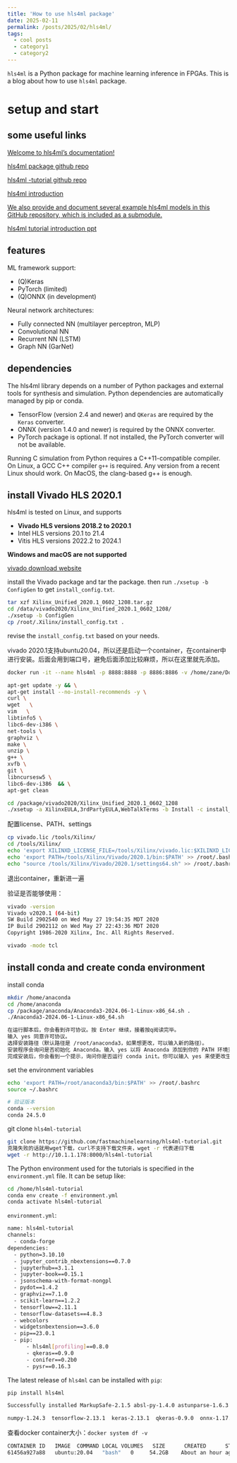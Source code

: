 ```yaml
---
title: 'How to use hls4ml package'
date: 2025-02-11
permalink: /posts/2025/02/hls4ml/
tags:
  - cool posts
  - category1
  - category2
---
```


`hls4ml` is a Python package for machine learning inference in FPGAs. This is a blog about how to use `hls4ml` package.

# setup and start

## some useful links

[Welcome to hls4ml’s documentation!](https://fastmachinelearning.org/hls4ml/index.html)

[hls4ml package github repo](https://github.com/fastmachinelearning/hls4ml)

[hls4ml -tutorial github repo](https://github.com/fastmachinelearning/hls4ml-tutorial)

[hls4ml introduction](../../literature/download/hls4ml/hls4ml_future_a3d3.pdf)

[We also provide and document several example hls4ml models in this GitHub repository, which is included as a submodule.](https://github.com/fastmachinelearning/example-models)

[hls4ml tutorial introduction ppt](https://docs.google.com/presentation/d/1c4LvEc6yMByx2HJs8zUP5oxLtY6ACSizQdKvw5cg5Ck/edit#slide=id.ge9c66f87b4_6_1)

## features

ML framework support:
- (Q)Keras
- PyTorch (limited)
- (Q)ONNX (in development)

Neural network architectures:
- Fully connected NN (multilayer perceptron, MLP)
- Convolutional NN
- Recurrent NN (LSTM)
- Graph NN (GarNet)

## dependencies

The hls4ml library depends on a number of Python packages and external tools for synthesis and simulation. Python dependencies are automatically managed by pip or conda.

- TensorFlow (version 2.4 and newer) and `QKeras` are required by the `Keras` converter.
- ONNX (version 1.4.0 and newer) is required by the ONNX converter.
- PyTorch package is optional. If not installed, the PyTorch converter will not be available.

Running C simulation from Python requires a C++11-compatible compiler. On Linux, a GCC C++ compiler `g++` is required. Any version from a recent Linux should work. On MacOS, the clang-based g++ is enough.

## install Vivado HLS 2020.1

hls4ml is tested on Linux, and supports
- **Vivado HLS versions 2018.2 to 2020.1**
- Intel HLS versions 20.1 to 21.4
- Vitis HLS versions 2022.2 to 2024.1

**Windows and macOS are not supported**

[vivado download website](https://www.xilinx.com/support/download/index.html/content/xilinx/en/downloadNav/vivado-design-tools/archive.html)

install the Vivado package and tar the package. then run `./xsetup -b ConfigGen` to get `install_config.txt`.

```bash
tar xzf Xilinx_Unified_2020.1_0602_1208.tar.gz
cd /data/vivado2020/Xilinx_Unified_2020.1_0602_1208/
./xsetup -b ConfigGen
cp /root/.Xilinx/install_config.txt .
```

revise the `install_config.txt` based on your needs.

vivado 2020.1支持ubuntu20.04，所以还是启动一个container，在container中进行安装。后面会用到端口号，避免后面添加比较麻烦，所以在这里就先添加。

```bash
docker run -it --name hls4ml -p 8888:8888 -p 8886:8886 -v /home/zane/Downloads/:/package/anaconda -v /data/vivado2020/:/package/vivado2020 ubuntu:20.04 bash

apt-get update -y && \
apt-get install --no-install-recommends -y \
curl \
wget   \
vim   \
libtinfo5 \
libc6-dev-i386 \
net-tools \
graphviz \
make \
unzip \
g++ \
xvfb \
git \
libncursesw5 \
libc6-dev-i386  && \
apt-get clean

cd /package/vivado2020/Xilinx_Unified_2020.1_0602_1208
./xsetup -a XilinxEULA,3rdPartyEULA,WebTalkTerms -b Install -c install_config.txt
```

配置license、PATH、settings

```bash
cp vivado.lic /tools/Xilinx/
cd /tools/Xilinx/ 
echo 'export XILINXD_LICENSE_FILE=/tools/Xilinx/vivado.lic:$XILINXD_LICENSE_FILE' >> /root/.bashrc && \
echo 'export PATH=/tools/Xilinx/Vivado/2020.1/bin:$PATH' >> /root/.bashrc && \
echo "source /tools/Xilinx/Vivado/2020.1/settings64.sh" >> /root/.bashrc
```

退出container，重新进一遍

验证是否能够使用：

```bash
vivado -version
Vivado v2020.1 (64-bit)
SW Build 2902540 on Wed May 27 19:54:35 MDT 2020
IP Build 2902112 on Wed May 27 22:43:36 MDT 2020
Copyright 1986-2020 Xilinx, Inc. All Rights Reserved.

vivado -mode tcl
```

## install conda and create conda environment

install conda

```bash
mkdir /home/anaconda
cd /home/anaconda
cp /package/anaconda/Anaconda3-2024.06-1-Linux-x86_64.sh .
./Anaconda3-2024.06-1-Linux-x86_64.sh

在运行脚本后，你会看到许可协议。按 Enter 继续，接着按q阅读完毕。
输入 yes 同意许可协议。
选择安装路径（默认路径是 /root/anaconda3，如果想更改，可以输入新的路径）。
安装程序会询问是否初始化 Anaconda。输入 yes 以将 Anaconda 添加到你的 PATH 环境变量中。
完成安装后，你会看到一个提示，询问你是否运行 conda init。你可以输入 yes 来使更改生效。
```

set the environment variables

```bash
echo 'export PATH=/root/anaconda3/bin:$PATH' >> /root/.bashrc
source ~/.bashrc

# 验证版本
conda --version
conda 24.5.0
```

git clone `hls4ml-tutorial`

```bash
git clone https://github.com/fastmachinelearning/hls4ml-tutorial.git
克隆失败的话就用wget下载，curl不支持下载文件夹，wget -r 代表递归下载
wget -r http://10.1.1.178:8000/hls4ml-tutorial
```

The Python environment used for the tutorials is specified in the `environment.yml` file.
It can be setup like:

```bash
cd /home/hls4ml-tutorial
conda env create -f environment.yml
conda activate hls4ml-tutorial
```

`environment.yml`:

```bash
name: hls4ml-tutorial
channels:
  - conda-forge
dependencies:
  - python=3.10.10
  - jupyter_contrib_nbextensions==0.7.0
  - jupyterhub==3.1.1
  - jupyter-book==0.15.1
  - jsonschema-with-format-nongpl
  - pydot==1.4.2
  - graphviz==7.1.0
  - scikit-learn==1.2.2
  - tensorflow==2.11.1
  - tensorflow-datasets==4.8.3
  - webcolors
  - widgetsnbextension==3.6.0
  - pip==23.0.1
  - pip:
      - hls4ml[profiling]==0.8.0
      - qkeras==0.9.0
      - conifer==0.2b0
      - pysr==0.16.3
```

The latest release of `hls4ml` can be installed with `pip`:

```bash
pip install hls4ml

Successfully installed MarkupSafe-2.1.5 absl-py-1.4.0 astunparse-1.6.3 cachetools-5.5.0 calmjs.parse-1.3.2 certifi-2024.8.30 charset-normalizer-3.4.0 dm-tree-0.1.8 flatbuffers-24.3.25 gast-0.4.0 google-auth-2.36.0 google-auth-oauthlib-1.0.0 google-pasta-0.2.0 grpcio-1.68.1 h5py-3.11.0 hls4ml-0.8.1 idna-3.10 importlib-metadata-8.5.0 joblib-1.4.2 keras-2.13.1 keras-tuner-1.4.7 kt-legacy-1.0.5 libclang-18.1.1 markdown-3.7 networkx-3.1 numpy-1.24.3 oauthlib-3.2.2 onnx-1.17.0 opt-einsum-3.4.0 packaging-24.2 parse-1.6.5 ply-3.11 protobuf-4.25.5 pyasn1-0.6.1 pyasn1-modules-0.4.1 pydigitalwavetools-1.1 pyparser-1.0 pyyaml-6.0.2 qkeras-0.9.0 requests-2.32.3 requests-oauthlib-2.0.0 rsa-4.9 scikit-learn-1.3.2 scipy-1.10.1 six-1.16.0 tabulate-0.9.0 tensorboard-2.13.0 tensorboard-data-server-0.7.2 tensorflow-2.13.1 tensorflow-estimator-2.13.0 tensorflow-io-gcs-filesystem-0.34.0 tensorflow-model-optimization-0.8.0 termcolor-2.4.0 threadpoolctl-3.5.0 tqdm-4.67.1 typing-extensions-4.5.0 urllib3-2.2.3 werkzeug-3.0.6 wrapt-1.17.0 zipp-3.20.2

numpy-1.24.3  tensorflow-2.13.1  keras-2.13.1  qkeras-0.9.0  onnx-1.17.0
```

查看docker container大小：`docker system df -v`

```bash
CONTAINER ID   IMAGE  COMMAND LOCAL VOLUMES   SIZE      CREATED      STATUS  NAMES
61456a927a88   ubuntu:20.04   "bash"   0     54.2GB    About an hour ago   Up 47 minutes    hls4ml
```



